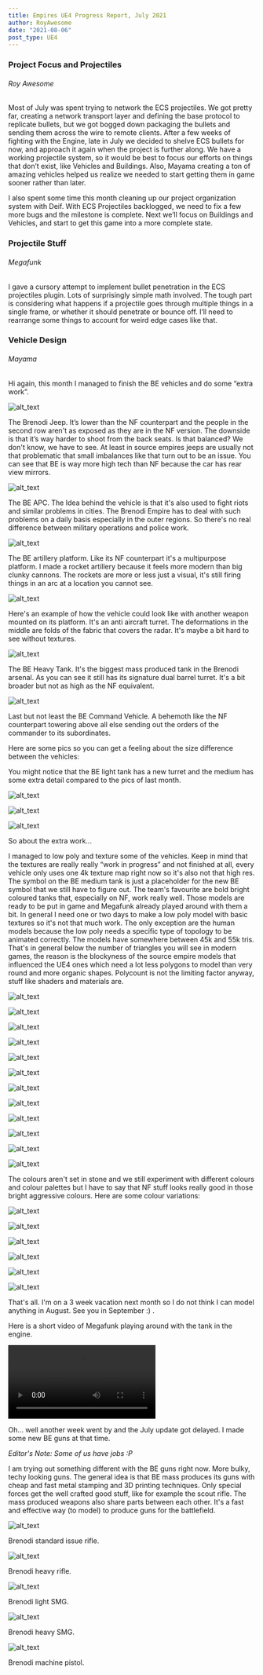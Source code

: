 ```yaml
---
title: Empires UE4 Progress Report, July 2021
author: RoyAwesome
date: "2021-08-06"
post_type: UE4
---
```


### Project Focus and Projectiles

###### Roy Awesome  

Most of July was spent trying to network the ECS projectiles.  We got pretty far, creating a network transport layer and defining the base protocol to replicate bullets, but we got bogged down packaging the bullets and sending them across the wire to remote clients.  After a few weeks of fighting with the Engine, late in July we decided to shelve ECS bullets for now, and approach it again when the project is further along.  We have a working projectile system, so it would be best to focus our efforts on things that don’t exist, like Vehicles and Buildings.  Also, Mayama creating a ton of amazing vehicles helped us realize we needed to start getting them in game sooner rather than later.

I also spent some time this month cleaning up our project organization system with Deif.  With ECS Projectiles backlogged, we need to fix a few more bugs and the milestone is complete.  Next we’ll focus on Buildings and Vehicles, and start to get this game into a more complete state.


### Projectile Stuff

###### Megafunk

I gave a cursory attempt to implement bullet penetration in the ECS projectiles plugin. Lots of surprisingly simple math involved. The tough part is considering what happens if a projectile goes through multiple things in a single frame, or whether it should penetrate or bounce off. I’ll need to rearrange some things to account for weird edge cases like that.


### Vehicle Design

###### Mayama

Hi again, this month I managed to finish the BE vehicles and do some “extra work”.

![alt_text](images/image12.png "image_tooltip")


The Brenodi Jeep. It’s lower than the NF counterpart and the people in the second row aren't as exposed as they are in the NF version. The downside is that it’s way harder to shoot from the back seats. Is that balanced? We don't know, we have to see. At least in source empires jeeps are usually not that problematic that small imbalances like that turn out to be an issue. You can see that BE is way more high tech than NF because the car has rear view mirrors.


![alt_text](images/image2.png "image_tooltip")


The BE APC. The Idea behind the vehicle is that it's also used to fight riots and similar problems in cities. The Brenodi Empire has to deal with such problems on a daily basis especially in the outer regions. So there's no real difference between military operations and police work.


![alt_text](images/image27.png "image_tooltip")


The BE artillery platform. Like its NF counterpart it's a multipurpose platform. I made a rocket artillery because it feels more modern than big clunky cannons. The rockets are more or less just a visual, it's still firing things in an arc at a location you cannot see.

![alt_text](images/image19.png "image_tooltip")


Here's an example of how the vehicle could look like with another weapon mounted on its platform. It's an anti aircraft turret. The deformations in the middle are folds of the fabric that covers the radar. It's maybe a bit hard to see without textures.

![alt_text](images/image23.png "image_tooltip")


The BE Heavy Tank. It's the biggest mass produced tank in the Brenodi arsenal. As you can see it still has its signature dual barrel turret. It's a bit broader but not as high as the NF equivalent. 


![alt_text](images/image32.png "image_tooltip")


Last but not least the BE Command Vehicle. A behemoth like the NF counterpart towering above all else sending out the orders of the commander to its subordinates.

Here are some pics so you can get a feeling about the size difference between the vehicles:

You might notice that the BE light tank has a new turret and the medium has some extra detail compared to the pics of last month.

![alt_text](images/image16.png "image_tooltip")


![alt_text](images/image18.png "image_tooltip")


![alt_text](images/image25.png "image_tooltip")


So about the extra work...

I managed to low poly and texture some of the vehicles. Keep in mind that the textures are really really “work in progress” and not finished at all, every vehicle only uses one 4k texture map right now so it's also not that high res. The symbol on the BE medium tank is just a placeholder for the new BE symbol that we still have to figure out. The team's favourite are bold bright coloured tanks that, especially on NF, work really well. Those models are ready to be put in game and Megafunk already played around with them a bit. In general I need one or two days to make a low poly model with basic textures so it's not that much work. The only exception are the human models because the low poly needs a specific type of topology to be animated correctly. The models have somewhere between 45k and 55k tris. That's in general below the number of triangles you will see in modern games, the reason is the blockyness of the source empire models that influenced the UE4 ones which need a lot less polygons to model than very round and more organic shapes. Polycount is not the limiting factor anyway, stuff like shaders and materials are.  


![alt_text](images/image8.png "image_tooltip")

![alt_text](images/image13.png "image_tooltip")

![alt_text](images/image26.png "image_tooltip")

![alt_text](images/image11.png "image_tooltip")


![alt_text](images/image9.png "image_tooltip")

![alt_text](images/image30.png "image_tooltip")


![alt_text](images/image29.png "image_tooltip")

![alt_text](images/image4.png "image_tooltip")


![alt_text](images/image15.png "image_tooltip")

![alt_text](images/image6.png "image_tooltip")


![alt_text](images/image31.png "image_tooltip")


![alt_text](images/image10.png "image_tooltip")


The colours aren't set in stone and we still experiment with different colours and colour palettes but I have to say that NF stuff looks really good in those bright aggressive colours. Here are some colour variations:


![alt_text](images/image14.png "image_tooltip")


![alt_text](images/image24.png "image_tooltip")


![alt_text](images/image20.png "image_tooltip")



![alt_text](images/image1.png "image_tooltip")



![alt_text](images/image22.png "image_tooltip")


![alt_text](images/image5.png "image_tooltip")


That's all. I'm on a 3 week vacation next month so I do not think I can model anything in August. See you in September :) . 

Here is a short video of Megafunk playing around with the tank in the engine.

 <video controls>
  <source src="https://i.imgur.com/8gqgNCU.mp4" type="video/mp4">
  Your browser does not support the video tag.
</video> 


Oh… well another week went by and the July update got delayed. I made some new BE guns at that time.

 _Editor's Note: Some of us have jobs :P_

I am trying out something different with the BE guns right now. More bulky, techy looking guns. The general idea is that BE mass produces its guns with cheap and fast metal stamping and 3D printing techniques. Only special forces get the well crafted good stuff, like for example the scout rifle. The mass produced weapons also share parts between each other. It's a fast and effective way (to model) to produce guns for the battlefield.


![alt_text](images/image17.png "image_tooltip")


Brenodi standard issue rifle.


![alt_text](images/image3.png "image_tooltip")


Brenodi heavy rifle.


![alt_text](images/image28.png "image_tooltip")


Brenodi light SMG.


![alt_text](images/image21.png "image_tooltip")


Brenodi heavy SMG.


![alt_text](images/image7.png "image_tooltip")


Brenodi machine pistol.
